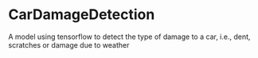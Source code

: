 # CarDamageDetection
A model using tensorflow to detect the type of damage to a car, i.e., dent, scratches or damage due to weather
